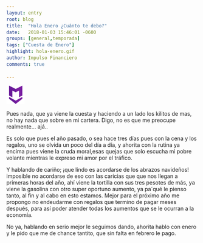 ```yaml
---
layout: entry
root: blog
title:  "Hola Enero ¿Cuánto te debo?"
date:   2018-01-03 15:46:01 -0600
groups: [general,temporada]
tags: ["Cuesta de Enero"]
highlight: hola-enero.gif
author: Impulso Financiero
comments: true

---
```


![alt text](https://github.com/adam-p/markdown-here/raw/master/src/common/images/icon48.png "Logo Title Text 1")


Pues nada, que ya viene la cuesta  y haciendo a un lado los kilitos de mas, no hay nada que sobre en mi cartera. Digo, no es que me preocupe realmente… ajá.. 

Es solo que pues el año pasado, o sea hace tres días pues con la cena y los regalos, uno se olvida un poco del día a día, y ahorita con la rutina ya encima pues viene la cruda moral,esas quejas que solo escucha mi pobre volante mientras le expreso mi amor por el tráfico.

Y hablando de cariño; ¡que lindo es acordarse de los abrazos navideños! imposible no acordarse de eso con las caricias que que nos llegan a primeras horas del año, ahí viene la tortilla con sus tres pesotes de más, ya viene la gasolina con otro super oportuno aumento, ya pa´qué le pienso tanto, al fin y al cabo en esto estamos. Mejor para el próximo año me propongo no endeudarme con regalos que termino de pagar meses después, para así poder atender todas los aumentos que se le ocurran a la economía. 

No ya, hablando en serio mejor le seguimos dando, ahorita hablo con enero y le pido que me de chance tantito, que sin falta en febrero le pago. 
